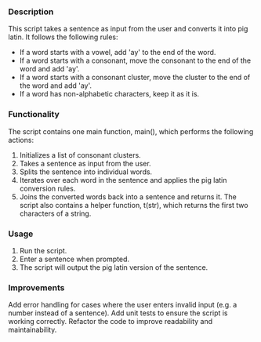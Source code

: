 ### Description
This script takes a sentence as input from the user and converts it into pig latin. It follows the following rules:

- If a word starts with a vowel, add 'ay' to the end of the word.
- If a word starts with a consonant, move the consonant to the end of the word and add 'ay'.
- If a word starts with a consonant cluster, move the cluster to the end of the word and add 'ay'.
- If a word has non-alphabetic characters, keep it as it is.

### Functionality
The script contains one main function, main(), which performs the following actions:

1. Initializes a list of consonant clusters.
2. Takes a sentence as input from the user.
3. Splits the sentence into individual words.
4. Iterates over each word in the sentence and applies the pig latin conversion rules.
5. Joins the converted words back into a sentence and returns it.
The script also contains a helper function, t(str), which returns the first two characters of a string.

### Usage
1. Run the script.
2. Enter a sentence when prompted.
3. The script will output the pig latin version of the sentence.
### Improvements
Add error handling for cases where the user enters invalid input (e.g. a number instead of a sentence).
Add unit tests to ensure the script is working correctly.
Refactor the code to improve readability and maintainability.
